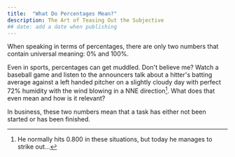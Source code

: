 ```yaml
---
title:  "What Do Percentages Mean?"
description: The Art of Teasing Out the Subjective
## date: add a date when publishing
---
```


When speaking in terms of percentages, there are only two numbers that contain universal meaning: 0% and 100%.

Even in sports, percentages can get muddled. Don't believe me? Watch a baseball game and listen to the announcers talk about a hitter's batting average against a left handed pitcher on a slightly cloudy day with perfect 72% humidity with the wind blowing in a NNE direction[^1]. What does that even mean and how is it relevant?

In business, these two numbers mean that a task has either not been started or has been finished.


[^1]: He normally hits 0.800 in these situations, but today he manages to strike out...

